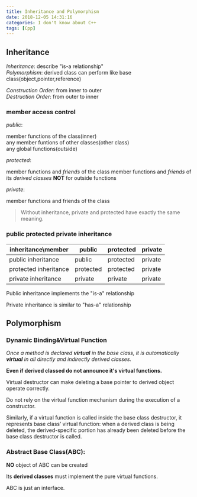 ```yaml
---
title: Inheritance and Polymorphism
date: 2018-12-05 14:31:16
categories: I don't know about C++
tags: [Cpp] 
---
```

## Inheritance 

_Inheritance_:    describe "is-a relationship"  
_Polymorphism_:   derived class can perform like base class(object,pointer,reference)

_Construction Order_: from inner to outer   
_Destruction Order_: from outer to inner

### member access control

_public_:   

member functions of the class(inner)    
any member funtions of other classes(other class)   
any global functions(outside)   

_protected_:

member functions and _friends_ of the class 
member functions and _friends_ of its _derived classes_ 
**NOT** for outside functions   

_private_:

member functions and friends of the class

> Without inheritance, private and protected have exactly the same meaning.

### public protected private inheritance
inheritance\member     |public     |protected  |private 
-----------------------|-----------|-----------|--------
public inheritance     |public     |protected  |private 
protected inheritance  |protected  |protected  |private
private inheritance    |private    |private    |private

Public inheritance implements the "is-a" relationship

Private inheritance is similar to "has-a" relationship

## Polymorphism

###  Dynamic Binding&Virtual Function

*Once a method is declared __virtual__ in the base class, it is automatically __virtual__ in all directly and indirectly derived classes.*

**Even if derived classed do not announce it's virtual functions.**

Virtual destructor can make deleting a base pointer to derived object operate correctly.

Do not rely on the virtual function mechanism during the execution of
a constructor.

Similarly, if a virtual function is called inside the base class destructor,
it represents base class’ virtual function: when a derived class is being
deleted, the derived-specific portion has already been deleted before
the base class destructor is called.

### Abstract Base Class(ABC):
**NO** object of ABC can be created

Its **derived classes** must implement the pure virtual functions.

ABC is just an interface.

